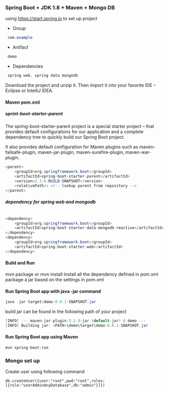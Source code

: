 ### Spring Boot + JDK 1.8 + Maven + Mongo DB

using https://start.spring.io to set up project
* Group
```java
 com.example
```
* Artifact
```java
 demo
```
* Dependencies
```java
 spring web, spring data mongodb
```
Download the project and unzip it. Then import it into your favorite IDE – Eclipse or IntelliJ IDEA.

#### Maven pom.xml
##### sprint-boot-starter-parent
The spring-boot-starter-parent project is a special starter project – that provides default configurations for our application and a complete dependency tree to quickly build our Spring Boot project.

It also provides default configuration for Maven plugins such as maven-failsafe-plugin, maven-jar-plugin, maven-surefire-plugin, maven-war-plugin.

```java
<parent>
	<groupId>org.springframework.boot</groupId>
	<artifactId>spring-boot-starter-parent</artifactId>
	<version>2.3.0.BUILD-SNAPSHOT</version>
	<relativePath/> <!-- lookup parent from repository -->
</parent>
```
##### dependency for spring web and mongodb
```java

<dependency>
	<groupId>org.springframework.boot</groupId>
	<artifactId>spring-boot-starter-data-mongodb-reactive</artifactId>
</dependency>
<dependency>
	<groupId>org.springframework.boot</groupId>
	<artifactId>spring-boot-starter-web</artifactId>
</dependency>

```
#### Build and Run

mvn package or mvn install
 install all the dependency defined in pom.xml
 package a jar based on the settings in pom.xml

#### Run Spring Boot app with java -jar command
```java
java -jar target/demo-0.0.1-SNAPSHOT.jar
```
build jar can be found in the following path of your project
```java
[INFO] --- maven-jar-plugin:3.2.0:jar (default-jar) @ demo ---
[INFO] Building jar: <PATH>\demo\target\demo-0.0.1-SNAPSHOT.jar
```
#### Run Spring Boot app using Maven
```java
mvn spring-boot:run
```

### Mongo set up
Create user using following command
```db
db.createUser({user:"root",pwd:"root",roles:[{role:"userAdminAnyDatabase",db:"admin"}]})
```
